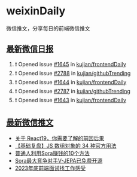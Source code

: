 # weixinDaily
微信推文，分享每日的前端微信推文

## [最新微信日报](https://github.com/kujian/weixinDaily/issues)

<!--START_SECTION:activity-->
1. ❗ Opened issue [#1645](https://github.com/kujian/frontendDaily/issues/1645) in [kujian/frontendDaily](https://github.com/kujian/frontendDaily)
2. ❗ Opened issue [#2788](https://github.com/kujian/githubTrending/issues/2788) in [kujian/githubTrending](https://github.com/kujian/githubTrending)
3. ❗ Opened issue [#1644](https://github.com/kujian/frontendDaily/issues/1644) in [kujian/frontendDaily](https://github.com/kujian/frontendDaily)
4. ❗ Opened issue [#2787](https://github.com/kujian/githubTrending/issues/2787) in [kujian/githubTrending](https://github.com/kujian/githubTrending)
5. ❗ Opened issue [#1643](https://github.com/kujian/frontendDaily/issues/1643) in [kujian/frontendDaily](https://github.com/kujian/frontendDaily)
<!--END_SECTION:activity-->


## [最新微信推文](https://weixin.qdkfweb.cn/)

<!-- BLOG-POST-LIST:START -->
- [关于 React19，你需要了解的前因后果](https://weixin.qdkfweb.cn/40512.html)
- [【基础复盘】JS 数组对象的 34 种官方用法](https://weixin.qdkfweb.cn/40545.html)
- [普通人利用Sora赚钱的10个方法](https://weixin.qdkfweb.cn/40503.html)
- [Sora最大竞争对手V-JEPA已免费开源](https://weixin.qdkfweb.cn/40504.html)
- [2023年底前端面试找工作感受](https://weixin.qdkfweb.cn/40497.html)
<!-- BLOG-POST-LIST:END -->
